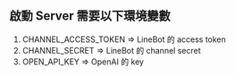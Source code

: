 ## 啟動 Server 需要以下環境變數

1. CHANNEL_ACCESS_TOKEN => LineBot 的 access token
2. CHANNEL_SECRET => LineBot 的 channel secret
3. OPEN_API_KEY => OpenAI 的 key
